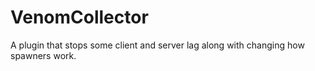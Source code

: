 # VenomCollector
A plugin that stops some client and server lag along with changing how spawners work.
